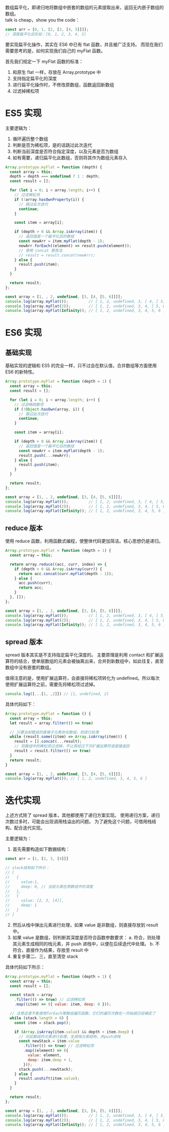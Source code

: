 数组扁平化，即递归地将数组中嵌套的数组的元素提取出来，返回无内嵌子数组的数组。   
talk is cheap，show you the code：
```javascript
const arr = [0, 1, [2, [3, [4, 5]]]];
// 深度扁平化后形如：[0, 1, 2, 3, 4, 5]
```

要实现扁平化操作，其实在 ES6 中已有 flat 函数，并且被广泛支持。
而现在我们需要思考的是，如何实现我们自己的 myFlat 函数。

首先我们规定一下 myFlat 函数的标准：
1. 和原生 flat 一样，存放在 Array.prototype 中
2. 支持指定扁平化的深度
3. 进行扁平化操作时，不修改原数组，函数返回新数组
4. 过滤掉稀松项

# ES5 实现
主要逻辑为：
1. 循环遍历整个数组
2. 判断是否为稀松项，是的话跳过此次迭代
3. 判断当前深度是否符合指定深度，以及元素是否为数组
4. 如有需要，递归扁平化此数组，否则将其作为数组元素存入

```javascript
Array.prototype.myFlat = function (depth) {
  const array = this;
  depth = depth === undefined ? 1 : depth;
  const result = [];

  for (let i = 0; i < array.length; i++) {
    // 过滤稀松项
    if (!array.hasOwnProperty(i)) {
      // 跳过此次迭代
      continue;
    }

    const item = array[i];

    if (depth > 0 && Array.isArray(item)) {
      // 返回值是一个扁平化后的数组
      const newArr = item.myFlat(depth - 1);
      newArr.forEach((element) => result.push(element));
      // 使用 concat 更简洁
      // result = result.concat(newArr); 
    } else {
      result.push(item);
    }
  }

  return result;
};

const array = [1, , 2, undefined, [3, [4, [5, 6]]]];
console.log(array.myFlat());         // [ 1, 2, undefined, 3, [ 4, [ 5, 6 ] ] ]
console.log(array.myFlat(2));        // [ 1, 2, undefined, 3, 4, [ 5, 6 ] ]
console.log(array.myFlat(Infinity)); // [ 1, 2, undefined, 3, 4, 5, 6 ]
```

# ES6 实现

## 基础实现
基础实现的逻辑和 ES5 的完全一样，只不过会在默认值，合并数组等方面使用 ES6 的新特性。
```javascript
Array.prototype.myFlat = function (depth = 1) {
  const array = this;
  const result = [];

  for (let i = 0; i < array.length; i++) {
    // 过滤稀疏数项
    if (!Object.hasOwn(array, i)) {
      // 跳过此次迭代
      continue;
    }

    const item = array[i];

    if (depth > 0 && Array.isArray(item)) {
      // 返回值是一个扁平化后的数组
      const newArr = item.myFlat(depth - 1);
      result.push(...newArr);
    } else {
      result.push(item);
    }
  }

  return result;
};

const array = [1, , 2, undefined, [3, [4, [5, 6]]]];
console.log(array.myFlat());         // [ 1, 2, undefined, 3, [ 4, [ 5, 6 ] ] ]
console.log(array.myFlat(2));        // [ 1, 2, undefined, 3, 4, [ 5, 6 ] ]
console.log(array.myFlat(Infinity)); // [ 1, 2, undefined, 3, 4, 5, 6 ]
```

## reduce 版本

使用 reduce 函数，利用函数式编程，使整体代码更加简洁。核心思想仍是递归。

```javascript
Array.prototype.myFlat = function (depth = 1) {
  const array = this;

  return array.reduce((acc, curr, index) => {
    if (depth > 0 && Array.isArray(curr)) {
      return acc.concat(curr.myFlat(depth - 1));
    } else {
      acc.push(curr);
      return acc;
    }
  }, []);
};

const array = [1, , 2, undefined, [3, [4, [5, 6]]]];
console.log(array.myFlat());         // [ 1, 2, undefined, 3, [ 4, [ 5, 6 ] ] ]
console.log(array.myFlat(2));        // [ 1, 2, undefined, 3, 4, [ 5, 6 ] ]
console.log(array.myFlat(Infinity)); // [ 1, 2, undefined, 3, 4, 5, 6 ]
```

## spread 版本
spread 版本其实是不支持指定扁平化深度的。
主要原理是利用 contact 和扩展运算符的结合，使单层数组的元素会被抽离出来，合并到新数组中，如此往复，直至数组中没有嵌套的数组。

值得注意的是，使用扩展运算符，会直接将稀松项转化为 undefined。所以每次使用扩展运算符之前，需要先将稀松项过滤掉。
```javascript
console.log([...[1, ,2]]) // [1, undefined, 2]
```

具体代码如下：
```javascript
Array.prototype.myFlat = function () {
  const array = this;
  let result = array.filter(() => true)

  // 只要当前数组的直接子元素存在数组，则进行处理
  while (result.some((item) => Array.isArray(item))) {
    result = [].concat(...result);
    // 将数组中的稀松项过滤掉，不让其经过下次扩展运算符或直接返回
    result = result.filter(() => true)
  }
  return result;
}

const array = [1, , 2, undefined, [3, [4, [5, 6]]]];
console.log(array.myFlat()); // [ 1, 2, undefined, 3, 4, 5, 6 ]
```

# 迭代实现
上述方式除了 spread 版本，其他都使用了递归方案实现。
使用递归方案，递归次数过多时，可能会出现调用栈溢出的问题。
为了避免这个问题，可借用栈结构，配合迭代实现。

主要逻辑为：
1. 首先需要构造如下数据结构：
```javascript
const arr = [1, [2, 3, [4]]]

// stack结构如下所示：
// [
//   {
//     value:1,
//     deep: 0, // 当前元素在原数组中的深度
//   },
//   {
//     value: [2, 3, [4]],
//     deep: 1
//   }
// ]
```
2. 然后从栈中弹出元素进行处理，如果 value 是非数组，则直接存放到 result 中。
3. 如果 value 是数组，则判断其深度是否符合函数参数要求：
  a. 符合，则处理其元素生成相同的栈元素，并 push 进栈中，以便在后续迭代中处理。
  b. 不符合，直接作为结果，存放至 result 中
4. 重复步骤二、三，直至清空 stack

具体代码如下所示：
```javascript
Array.prototype.myFlat = function (depth = 1) {
  const array = this;
  const result = [];

  const stack = array
    .filter(() => true) // 过滤稀松项
    .map((item) => ({ value: item, deep: 0 }));

  // 注意这里不能使用forEach等数组遍历函数，它们的遍历次数在一开始就已经确定了
  while (stack.length > 0) {
    const item = stack.pop();

    if (Array.isArray(item.value) && depth > item.deep) {
      // 对此数组的元素进行处理，生成栈元素结构，并push进栈
      const newStack = item.value
        .filter(() => true) // 过滤稀松项
        .map((element) => ({
          value: element,
          deep: item.deep + 1,
        }));
      stack.push(...newStack);
    } else {
      result.unshift(item.value);
    }
  }

  return result;
};

const array = [1, , 2, undefined, [3, [4, [5, 6]]]];
console.log(array.myFlat());         // [ 1, 2, undefined, 3, [ 4, [ 5, 6 ] ] ]
console.log(array.myFlat(2));        // [ 1, 2, undefined, 3, 4, [ 5, 6 ] ]
console.log(array.myFlat(Infinity)); // [ 1, 2, undefined, 3, 4, 5, 6 ]
```









